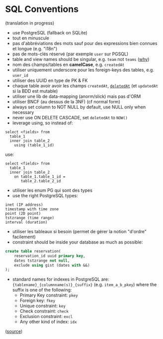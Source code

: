 # SQL Conventions

(translation in progress)

* use PostgreSQL (fallback on SQLite)
* tout en minuscule
* pas d'abbréviations des mots sauf pour des expressions bien connues et longue (e.g. "i18n")
* pas de mots-clés réservé (par exemple `user` sur PGSQL)
* table and view names should be singular, e.g. `team` not `teams` ([why](https://launchbylunch.com/posts/2014/Feb/16/sql-naming-conventions/#singular-relations))
* nom des champs/tables en **camelCase**, e.g. `createdAt`
* utiliser uniquement underscore pour les foreign-keys des tables, e.g. `user_id`
* utiliser des UUID en type de  PK & FK
* chaque table avoir avoir les champs `createdAt`, [`deletedAt`](http://stackoverflow.com/questions/8289100/create-unique-constraint-with-null-columns/8289253#8289253) (et `updatedAt` si la BDD est mutable)
* utiliser une lib de data-mapping (anorm/slick) mais pas d'ORM
* utiliser BNCF (au dessus de la 3NF) (cf normal form)
* always set column to NOT NULL by default, use NULL only when necessary
* never use ON DELETE CASCADE, set `deletedAt` to `NOW()`
* leverage using, so instead of:

```
select <fields> from
  table_1
  inner join table_2
    using (table_1_id)
```

use:

```
select <fields> from
  table_1
  inner join table_2
    on table_1.table_1_id =
       table_2.table_2_id
```

* utiliser les enum PG qui sont des types
* use the right PostgreSQL types:

```
inet (IP address)
timestamp with time zone
point (2D point)
tstzrange (time range)
interval (duration)
```

* utiliser les tableaux si besoin (permet de gérer la notion "d'ordre" facilement)
* constraint should be inside your database as much as possible:

```sql
create table reservation(
    reservation_id uuid primary key,
    dates tstzrange not null,
    exclude using gist (dates with &&)
);
```

* standard names for indexes in PostgreSQL are: `{tablename}_{columnname(s)}_{suffix}` (e.g. `item_a_b_pkey`) where the suffix is one of the following:
  * Primary Key constraint: `pkey`
  * Foreign key: `fkey`
  * Unique constraint: `key`
  * Check constraint: `check`
  * Exclusion constraint: `excl`
  * Any other kind of index: `idx`

([source](http://stackoverflow.com/questions/4107915/postgresql-default-constraint-names/4108266#4108266))
